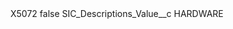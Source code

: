 <?xml version="1.0" encoding="UTF-8"?>
<CustomMetadata xmlns="http://soap.sforce.com/2006/04/metadata" xmlns:xsi="http://www.w3.org/2001/XMLSchema-instance" xmlns:xsd="http://www.w3.org/2001/XMLSchema">
    <label>X5072</label>
    <protected>false</protected>
    <values>
        <field>SIC_Descriptions_Value__c</field>
        <value xsi:type="xsd:string">HARDWARE</value>
    </values>
</CustomMetadata>

